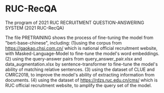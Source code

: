# RUC-RecQA
The program of 2021 RUC RECRUITMENT QUESTION-ANSWERING SYSTEM
(2021 RUC-RecQA)



The file PRETRAINING shows the process of fine-tuning the model
from "bert-base-chinese", including:
    (1)using the corpus from 
        https://gaokao.chsi.com.cn/ 
        which is national official recruitment website, with 
        Masked-Language-Model to fine-tune the model's word
        embeddings.
    (2) using the query-answer pairs from
        query_answer_pair.xlsx and 
        data_augmentation.xlsx
        by sentence-transformer to fine-tune the model's ability
        of matching relative sentences.
    (3) using the dataset of
        CLUE and CMRC2018, to improve the model's ability of
        extracting information from documents.
    (4) using the dataset of 
        https://rdzs.ruc.edu.cn/cms/
        which is RUC official recruitment website, to amplify the 
        query set of the model.



